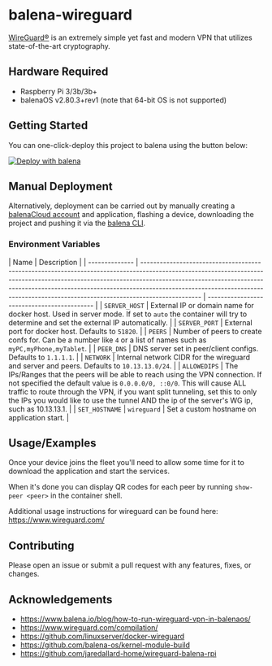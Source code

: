 # balena-wireguard

[WireGuard®](https://www.wireguard.com/) is an extremely simple yet fast and modern VPN that utilizes state-of-the-art cryptography.

## Hardware Required

- Raspberry Pi 3/3b/3b+
- balenaOS v2.80.3+rev1 (note that 64-bit OS is not supported)

## Getting Started

You can one-click-deploy this project to balena using the button below:

[![Deploy with balena](https://balena.io/deploy.svg)](https://dashboard.balena-cloud.com/deploy?repoUrl=https://github.com/klutchell/balena-wireguard&defaultDeviceType=raspberrypi3)

## Manual Deployment

Alternatively, deployment can be carried out by manually creating a [balenaCloud account](https://dashboard.balena-cloud.com) and application,
flashing a device, downloading the project and pushing it via the [balena CLI](https://github.com/balena-io/balena-cli).

### Environment Variables

| Name           | Description                                                                                                                                                                                                                                                                                                                                |
| -------------- | ------------------------------------------------------------------------------------------------------------------------------------------------------------------------------------------------------------------------------------------------------------------------------------------------------------------------------------------ | ------------------------------------------- |
| `SERVER_HOST`  | External IP or domain name for docker host. Used in server mode. If set to `auto` the container will try to determine and set the external IP automatically.                                                                                                                                                                               |
| `SERVER_PORT`  | External port for docker host. Defaults to `51820`.                                                                                                                                                                                                                                                                                        |
| `PEERS`        | Number of peers to create confs for. Can be a number like `4` or a list of names such as `myPC,myPhone,myTablet`.                                                                                                                                                                                                                          |
| `PEER_DNS`     | DNS server set in peer/client configs. Defaults to `1.1.1.1`.                                                                                                                                                                                                                                                                              |
| `NETWORK`      | Internal network CIDR for the wireguard and server and peers. Defaults to `10.13.13.0/24`.                                                                                                                                                                                                                                                 |
| `ALLOWEDIPS`   | The IPs/Ranges that the peers will be able to reach using the VPN connection. If not specified the default value is `0.0.0.0/0, ::0/0`. This will cause ALL traffic to route through the VPN, if you want split tunneling, set this to only the IPs you would like to use the tunnel AND the ip of the server's WG ip, such as 10.13.13.1. |
| `SET_HOSTNAME` | `wireguard`                                                                                                                                                                                                                                                                                                                                | Set a custom hostname on application start. |

## Usage/Examples

Once your device joins the fleet you'll need to allow some time for it to download the application and start the services.

When it's done you can display QR codes for each peer by running `show-peer <peer>` in the container shell.

Additional usage instructions for wireguard can be found here: <https://www.wireguard.com/>

## Contributing

Please open an issue or submit a pull request with any features, fixes, or changes.

## Acknowledgements

- <https://www.balena.io/blog/how-to-run-wireguard-vpn-in-balenaos/>
- <https://www.wireguard.com/compilation/>
- <https://github.com/linuxserver/docker-wireguard>
- <https://github.com/balena-os/kernel-module-build>
- <https://github.com/jaredallard-home/wireguard-balena-rpi>
